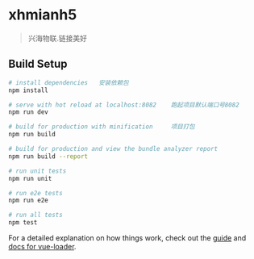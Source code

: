 # xhmianh5

> 兴海物联.链接美好

## Build Setup

``` bash
# install dependencies   安装依赖包
npm install

# serve with hot reload at localhost:8082    跑起项目默认端口号8082
npm run dev

# build for production with minification     项目打包
npm run build

# build for production and view the bundle analyzer report
npm run build --report

# run unit tests
npm run unit

# run e2e tests
npm run e2e

# run all tests
npm test
```

For a detailed explanation on how things work, check out the [guide](http://vuejs-templates.github.io/webpack/) and [docs for vue-loader](http://vuejs.github.io/vue-loader).
